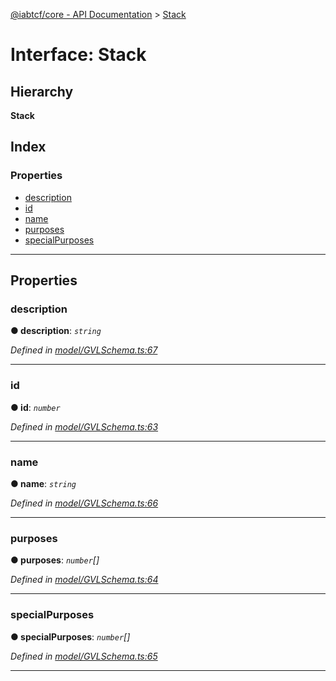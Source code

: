[@iabtcf/core - API Documentation](../README.md) > [Stack](../interfaces/stack.md)

# Interface: Stack

## Hierarchy

**Stack**

## Index

### Properties

* [description](stack.md#description)
* [id](stack.md#id)
* [name](stack.md#name)
* [purposes](stack.md#purposes)
* [specialPurposes](stack.md#specialpurposes)

---

## Properties

<a id="description"></a>

###  description

**● description**: *`string`*

*Defined in [model/GVLSchema.ts:67](https://github.com/chrispaterson/iabtcf-es/blob/d162d92/modules/core/src/model/GVLSchema.ts#L67)*

___
<a id="id"></a>

###  id

**● id**: *`number`*

*Defined in [model/GVLSchema.ts:63](https://github.com/chrispaterson/iabtcf-es/blob/d162d92/modules/core/src/model/GVLSchema.ts#L63)*

___
<a id="name"></a>

###  name

**● name**: *`string`*

*Defined in [model/GVLSchema.ts:66](https://github.com/chrispaterson/iabtcf-es/blob/d162d92/modules/core/src/model/GVLSchema.ts#L66)*

___
<a id="purposes"></a>

###  purposes

**● purposes**: *`number`[]*

*Defined in [model/GVLSchema.ts:64](https://github.com/chrispaterson/iabtcf-es/blob/d162d92/modules/core/src/model/GVLSchema.ts#L64)*

___
<a id="specialpurposes"></a>

###  specialPurposes

**● specialPurposes**: *`number`[]*

*Defined in [model/GVLSchema.ts:65](https://github.com/chrispaterson/iabtcf-es/blob/d162d92/modules/core/src/model/GVLSchema.ts#L65)*

___

